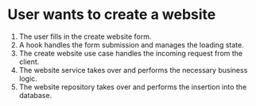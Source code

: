 # User wants to create a website

1. The user fills in the create website form.
2. A hook handles the form submission and manages the loading state.
3. The create website use case handles the incoming request from the client.
4. The website service takes over and performs the necessary business logic.
5. The website repository takes over and performs the insertion into the database.